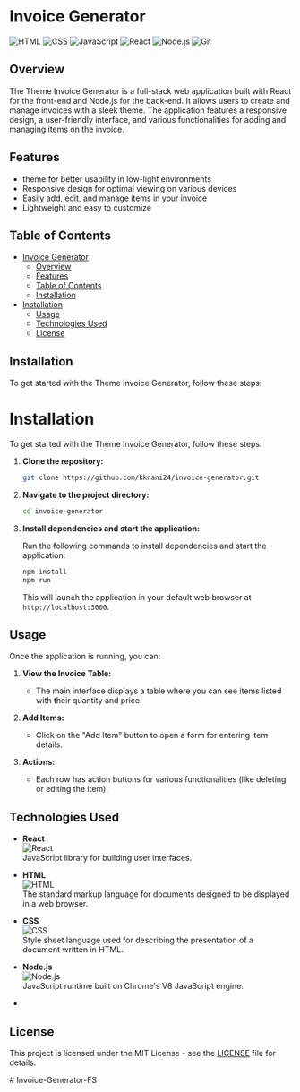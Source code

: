 
# Invoice Generator
![HTML](https://img.shields.io/badge/HTML-%23E34F26.svg?style=for-the-badge&logo=html5&logoColor=white)
![CSS](https://img.shields.io/badge/CSS-%231572B6.svg?style=for-the-badge&logo=css3&logoColor=white)
![JavaScript](https://img.shields.io/badge/JavaScript-%23F7DF1E.svg?style=for-the-badge&logo=javascript&logoColor=black)
![React](https://img.shields.io/badge/React-%2361DAFB.svg?style=for-the-badge&logo=react&logoColor=black)
![Node.js](https://img.shields.io/badge/Node.js-%23339933.svg?style=for-the-badge&logo=nodedotjs&logoColor=white)
![Git](https://img.shields.io/badge/Git-%23F05033.svg?style=for-the-badge&logo=git&logoColor=white)



## Overview

The  Theme Invoice Generator is a full-stack web application built with React for the front-end and Node.js for the back-end. It allows users to create and manage invoices with a sleek  theme. The application features a responsive design, a user-friendly interface, and various functionalities for adding and managing items on the invoice.

## Features

-  theme for better usability in low-light environments
- Responsive design for optimal viewing on various devices
- Easily add, edit, and manage items in your invoice
- Lightweight and easy to customize

## Table of Contents

- [Invoice Generator](#invoice-generator)
  - [Overview](#overview)
  - [Features](#features)
  - [Table of Contents](#table-of-contents)
  - [Installation](#installation)
- [Installation](#installation-1)
  - [Usage](#usage)
  - [Technologies Used](#technologies-used)
  - [License](#license)

## Installation

To get started with the  Theme Invoice Generator, follow these steps:

# Installation

To get started with the Theme Invoice Generator, follow these steps:

1. **Clone the repository:**

   ```bash
   git clone https://github.com/kknani24/invoice-generator.git
   ```

2. **Navigate to the project directory:**

   ```bash
   cd invoice-generator
   ```

3. **Install dependencies and start the application:**

   Run the following commands to install dependencies and start the application:

   ```bash
   npm install
   npm run
   ```

   This will launch the application in your default web browser at `http://localhost:3000`.


## Usage

Once the application is running, you can:

1. **View the Invoice Table:**
   - The main interface displays a table where you can see items listed with their quantity and price.
  
2. **Add Items:**
   - Click on the "Add Item" button to open a form for entering item details.

3. **Actions:**
   - Each row has action buttons for various functionalities (like deleting or editing the item).


## Technologies Used

- **React**  
  ![React](https://upload.wikimedia.org/wikipedia/commons/thumb/a/a7/React-icon.svg/150px-React-icon.svg.png)  
  JavaScript library for building user interfaces.

- **HTML**  
  ![HTML](https://upload.wikimedia.org/wikipedia/commons/thumb/6/61/HTML5_logo_and_wordmark.svg/150px-HTML5_logo_and_wordmark.svg.png)  
  The standard markup language for documents designed to be displayed in a web browser.

- **CSS**  
  ![CSS](https://upload.wikimedia.org/wikipedia/commons/thumb/d/d5/CSS3_logo_and_wordmark.svg/150px-CSS3_logo_and_wordmark.svg.png)  
  Style sheet language used for describing the presentation of a document written in HTML.

- **Node.js**  
  ![Node.js](https://nodejs.org/static/images/logo.svg)  
  JavaScript runtime built on Chrome's V8 JavaScript engine.

- 

## License

This project is licensed under the MIT License - see the [LICENSE](LICENSE) file for details.

#   I n v o i c e - G e n e r a t o r - F S  
 